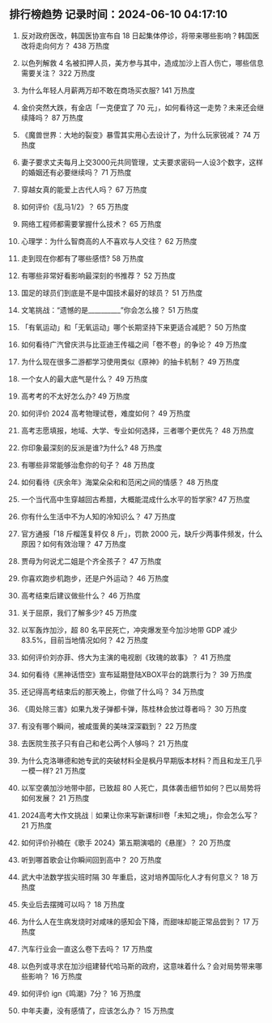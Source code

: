 
## 排行榜趋势 记录时间：2024-06-10 04:17:10
  
  1. 反对政府医改，韩国医协宣布自 18 日起集体停诊，将带来哪些影响？韩国医改将走向何方？ 438 万热度
    
  2. 以色列解救 4 名被扣押人员，美方参与其中，造成加沙上百人伤亡，哪些信息需要关注？ 322 万热度
    
  3. 为什么年轻人月薪两万却不敢在商场买衣服? 141 万热度
    
  4. 金价突然大跌，有金店「一克便宜了 70 元」，如何看待这一走势？未来还会继续降吗？ 87 万热度
    
  5. 《魔兽世界：大地的裂变》暴雪其实用心去设计了，为什么玩家锐减？ 74 万热度
    
  6. 妻子要求丈夫每月上交3000元共同管理，丈夫要求密码一人设3个数字，这样的婚姻还有必要继续吗？ 71 万热度
    
  7. 穿越女真的能爱上古代人吗？ 67 万热度
    
  8. 如何评价《乱马1/2》？ 65 万热度
    
  9. 网络工程师都需要掌握什么技术？ 65 万热度
    
  10. 心理学：为什么智商高的人不喜欢与人交往？ 62 万热度
    
  11. 走到现在你都有了哪些感悟? 58 万热度
    
  12. 有哪些非常好看影响最深刻的书推荐？ 52 万热度
    
  13. 国足的球员们到底是不是中国技术最好的球员？ 51 万热度
    
  14. 文笔挑战：“遗憾的是__________”你会怎么接？ 51 万热度
    
  15. 「有氧运动」和「无氧运动」哪个长期坚持下来更适合减肥？ 50 万热度
    
  16. 如何看待广汽曾庆洪与比亚迪王传福之间「卷不卷」的争论？ 49 万热度
    
  17. 为什么现在很多二游都学习使用类似《原神》的抽卡机制？ 49 万热度
    
  18. 一个女人的最大底气是什么？ 49 万热度
    
  19. 高考考的不太好怎么办? 49 万热度
    
  20. 如何评价 2024 高考物理试卷，难度如何？ 49 万热度
    
  21. 高考志愿填报，地域、大学、专业如何选择，三者哪个更优先？ 48 万热度
    
  22. 你印象最深刻的反派是谁?为什么? 48 万热度
    
  23. 有哪些非常能够治愈你的句子？ 48 万热度
    
  24. 如何看待《庆余年》海棠朵朵和和范闲之间的情感？ 48 万热度
    
  25. 一个当代高中生穿越回古希腊，大概能混成什么水平的哲学家? 47 万热度
    
  26. 你有什么生活中不为人知的冷知识么？ 47 万热度
    
  27. 官方通报「18 斤榴莲复秤仅 8 斤」，罚款 2000 元，缺斤少两事件频发，什么原因？如何有效治理？ 47 万热度
    
  28. 贾母为何说尤二姐是个齐全孩子？ 47 万热度
    
  29. 你喜欢跑步机跑步，还是户外运动？ 46 万热度
    
  30. 高考结束后建议做些什么？ 46 万热度
    
  31. 关于屈原，我们了解多少? 45 万热度
    
  32. 以军轰炸加沙，超 80 名平民死亡，冲突爆发至今加沙地带 GDP 减少 83.5%，目前当地情况如何？ 42 万热度
    
  33. 如何评价刘亦菲、佟大为主演的电视剧《玫瑰的故事》？ 41 万热度
    
  34. 如何看待《黑神话悟空》宣布延期登陆XBOX平台的跳票行为？ 39 万热度
    
  35. 还记得高考结束后的那天晚上，你做了什么吗？ 34 万热度
    
  36. 《周处除三害》如果九发子弹都卡弹，陈桂林会放过尊者吗？ 30 万热度
    
  37. 有没有哪个瞬间，被咸蛋黄的美味深深戳到？ 22 万热度
    
  38. 去医院生孩子只有自己和老公两个人够吗？ 21 万热度
    
  39. 为什么克洛琳德和她专武的突破材料全是枫丹早期版本材料？而且和龙王几乎一模一样? 21 万热度
    
  40. 以军空袭加沙地带中部，已致超 80 人死亡，具体袭击细节如何？巴以局势将如何发展？ 21 万热度
    
  41. 2024高考大作文挑战｜如果让你来写新课标II卷「未知之境」，你会怎么写？ 21 万热度
    
  42. 如何评价孙楠在《歌手 2024》第五期演唱的《悬崖》？ 20 万热度
    
  43. 听到哪首歌会让你瞬间回到高中？ 20 万热度
    
  44. 武大中法数学拔尖班时隔 30 年重启，这对培养国际化人才有何意义？ 18 万热度
    
  45. 失业后去摆摊可以吗？ 18 万热度
    
  46. 为什么人在生病发烧时对咸味的感知会下降，而甜味却能正常品尝到？ 17 万热度
    
  47. 汽车行业会一直这么卷下去吗？ 17 万热度
    
  48. 以色列或寻求在加沙组建替代哈马斯的政府，这意味着什么？会对局势带来哪些影响？ 16 万热度
    
  49. 如何评价 ign《鸣潮》7分？ 16 万热度
    
  50. 中年夫妻，没有感情了，应该怎么办？ 15 万热度
    